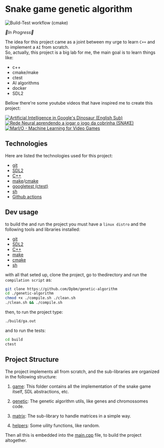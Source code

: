 # Snake game genetic algorithm

![Build-Test workflow (cmake)](https://github.com/Dpbm/genetic-algorithm/actions/workflows/cmake-build-test.yml/badge.svg)

*🚧In Progress🚧*

The idea for this project came as a joint between my urge to learn `C++` and to implement a `AI` from scratch.\
So, actually, this project is a big lab for me, the main goal is to learn things like:

* c++
* cmake/make
* ctest
* AI algorithms
* docker
* SDL2

Bellow there're some youtube videos that have inspired me to create this project:


[![Artificial Intelligence in Google's Dinosaur (English Sub)](https://img.youtube.com/vi/P7XHzqZjXQs/0.jpg)](https://youtu.be/P7XHzqZjXQs)
[![Rede Neural aprendendo a jogar o jogo da cobrinha (SNAKE)
](https://img.youtube.com/vi/awz1ghokP3k/0.jpg)](https://youtu.be/awz1ghokP3k)
[![MarI/O - Machine Learning for Video Games](https://img.youtube.com/vi/qv6UVOQ0F44/0.jpg)](https://youtu.be/qv6UVOQ0F44)


## Technologies

Here are listed the technologies used for this project:

* [git](https://git-scm.com/)
* [SDL2](https://www.libsdl.org/)
* [C++](https://isocpp.org/)
* [make](https://www.gnu.org/software/make/)/[cmake](https://cmake.org/)
* [googletest (ctest)](https://google.github.io/googletest/)
* [sh](https://www.gnu.org/software/bash/)
* [Github actions](https://docs.github.com/en/actions)


## Dev usage

to build the and run the project you must have a `linux distro` and the following tools and libraries installed:

* [git](https://git-scm.com/)
* [SDL2](https://www.libsdl.org/)
* [C++](https://isocpp.org/)
* [make](https://www.gnu.org/software/make/)
* [cmake](https://cmake.org/)
* [sh](https://www.gnu.org/software/bash/)

with all that seted up, clone the project, go to thedirectory and run the `compilation script` as:

```bash
git clone https://github.com/Dpbm/genetic-algorithm
cd ./genetic-algorithm
chmod +x ./compile.sh ./clean.sh
./clean.sh && ./compile.sh
```

then, to run the project type:
```bash
./build/ga.out
```

and to run the tests:

```bash
cd build
ctest
```

## Project Structure

The project implements all from scratch, and the sub-libraries are organized in the following structure:

1. [game](./game): This folder contains all the implementation of the snake game itself, 
SDL abstractions, etc.

2. [genetic](./genetic): The genetic algorithm utils, like genes and chromossomes code.

3. [matrix](./matrix): The sub-library to handle matrices in a simple way.

4. [helpers](./helpers): Some uility functions, like random.

Then all this is embedded into the [main.cpp](./main.cpp) file, to build the project altogether.

